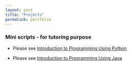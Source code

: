 ```yaml
---
layout: post
title: "Projects"
permalink: portfolio
---
```


### Mini scripts - for tutoring purpose

+ Please see [Introduction to Programming Using Python](https://github.com/lytranp/Tutoring-PythonIntroduction)

+ Please see [Introduction to Programming Using Java](https://github.com/lytranp/Tutoring-JavaIntroduction)


